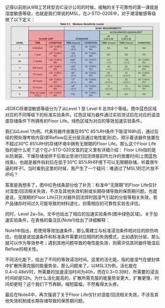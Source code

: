 
记得以前刚从WB工艺转型去IC设计公司的时候，接触的关于可靠性的第一课就是湿度敏感等级，也就是我们常说的MSL，在J-STD-020E中，对于潮湿敏感等级做了以下定义：
![](https://raw.githubusercontent.com/LeroyK111/pictureBed/master/20250728105307.png)


JEDEC将潮湿敏感等级分为了从Level 1 至 Level 6 总共8个等级。图中蓝色区域对应的不同等级下的标准实验条件。红色区域为器件通过实验测试后在对应的温湿度存储条件下所拥有的Floor Life。绿色区域为对应的等效加速实验条件。

我们以Level 1为例。代表将器件放置在85℃ 85%RH条件下吸湿168h后，通过后续的预处理考核内容(即Reflow后无分层且通过电性能测试)，预示着该器件放置在不超过30℃ 85%RH的存储环境中拥有无限期的Floor Life。那么这个Floor Life指的是什么呢？这个在J-STD-020文首的定义里有详细介绍：
Floor Life指的是从防潮袋、干燥存储或烘干后取出至进行回流焊接前所允许的放置时间(上图蓝色线条)。也就是器件拆封后在低于30℃ 85%RH环境下可以无限期存储。听着很牛逼的样子!。当时看到这里的时候，我产生了一个疑问：难道过了MSL1的芯片放不坏吗？

答案是我想多了，图中红色线条部分给了补充：标准中“无限期”的Floor Life仅针对湿度/回流相关失效，不涉及其他失效机制或长期存储导致的保质期问题。也就是说，无限期的Floor Life只针对器件回流焊时因湿气引起的分层等相关失效，若产品储存时间过久可能导致的材料退化，则需相应的可靠性实验去评估。

同时，Level 2a~5a，文中也给出了相应的加速实验条件(图中绿色区域)。关于加速实验条件，在表格的备注区(Note1)给出了详细解释：

Note1中指出，若使用等效加速条件，那么需建立与标准浸泡条件相对应的损伤响应。也就是说加速条件和标准条件需要对应相同的失效模式，比如遇到分层，那么就可以作为等效参考；遇到其他问题导致的电性能失效，则需评估其同器件吸湿后Reflow的相关性。

不同活化能下，给出了不同的等效浸泡时间。这里的活化能，指的是湿气在塑封体中扩散所需克服的能量势垒。那么问题来了，以MSL3为例，活化能在0.4~0.48eV时，所需要的加速浸泡时间为40h，而在0.3~0.39时，所需要的浸泡时间却是52h。为什么活化能高的，扩散所需克服的能量势垒更大，扩散更慢，时间却更短？这个我们下节再聊。缩短篇幅，不然看得太头疼。

最后在Note4中，再次强调了关于Floor Life仅针对湿度/回流相关失效，不涉及其他失效机制或长期存储导致的保质期问题。

